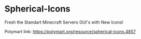 # Spherical-Icons
Fresh the Standart Minecraft Servers GUI's with New Icons!

Polymart link: https://polymart.org/resource/spherical-icons.4857

